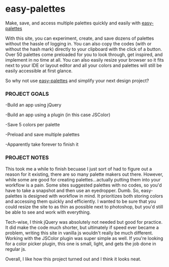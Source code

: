 # easy-palettes
Make, save, and access multiple palettes quickly and easily with [easy-palettes](https://mostlyfocusedmike.github.io/easy-palettes/)


With this site, you can experiment, create, and save dozens of palettes without the hassle of logging in. You can also copy the codes (with or without the hash mark) directly to your clipboard with the click of a button. Over 50 palettes come preloaded for you to look through, get inspired, and implement in no time at all. You can also easily resize your browser so it fits next to your IDE or layout editor and all your colors and palettes will still be easily accessible at first glance.

So why not use [easy-palettes](https://mostlyfocusedmike.github.io/easy-palettes/) and simplify your next design project? 

### PROJECT GOALS
-Build an app using jQuery

-Build an app using a plugin (in this case JSColor)

-Save 5 colors per palette

-Preload and save multiple palettes 

-Apparently take forever to finish it

### PROJECT NOTES
This took me a while to finish becuase I just sort of had to figure out a reason for it existing, there are so many palette makers out there. However, while some are good for creating palettes...actually putting them into your workflow is a pain. Some sites suggested palettes with no codes, so you'd have to take a snapshot and then use an eyedropper. Dumb. So, easy-palettes is designed with workflow in mind. It prioritizes both storing colors and accessing them quickly and efficiently. I wanted to be sure that you could resize the site to as thin as possible next to photoshop, but you'd still be able to see and work with everything.

Tech-wise, I think jQuery was absolutely not needed but good for practice. It did make the code much shorter, but ultimately if speed ever became a problem, writing this site in vanilla js wouldn't really be much different. Working with the JSColor plugin was super simple as well. If you're looking for a color picker plugin, this one is small, light, and gets the job done in regular js. 

Overall, I like how this project turned out and I think it looks neat.
